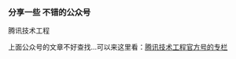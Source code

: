 
### 分享一些 不错的公众号

腾讯技术工程

上面公众号的文章不好查找...可以来这里看：[腾讯技术工程官方号的专栏](https://cloud.tencent.com/developer/column/1283)



